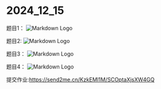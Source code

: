 # 2024_12_15

题目1：
![Markdown Logo](homework_241215_01.png "Markdown")

题目2:
![Markdown Logo](homework_241215_02.png "Markdown")

题目3：
![Markdown Logo](homework_241215_03.png "Markdown")

题目4：
![Markdown Logo](homework_241215_04.png "Markdown")

提交作业:<https://send2me.cn/KzkEMl1M/SCOptaXjsXW4GQ>
